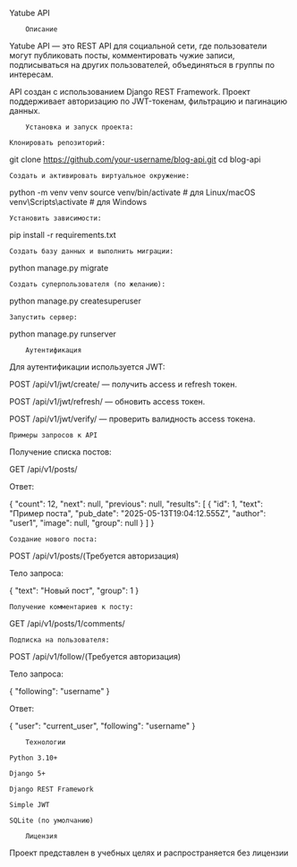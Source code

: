 Yatube API

        Описание

Yatube API — это REST API для социальной сети, где пользователи могут публиковать посты,
комментировать чужие записи, подписываться на других пользователей, объединяться в группы по интересам.

API создан с использованием Django REST Framework. Проект поддерживает авторизацию по JWT-токенам, фильтрацию и пагинацию данных.

        Установка и запуск проекта:

    Клонировать репозиторий:

git clone https://github.com/your-username/blog-api.git
cd blog-api

    Создать и активировать виртуальное окружение:

python -m venv venv
source venv/bin/activate      # для Linux/macOS
venv\Scripts\activate         # для Windows

    Установить зависимости:

pip install -r requirements.txt

    Создать базу данных и выполнить миграции:

python manage.py migrate

    Создать суперпользователя (по желанию):

python manage.py createsuperuser

    Запустить сервер:

python manage.py runserver

        Аутентификация

Для аутентификации используется JWT:

POST /api/v1/jwt/create/ — получить access и refresh токен.

POST /api/v1/jwt/refresh/ — обновить access токен.

POST /api/v1/jwt/verify/ — проверить валидность access токена.

    Примеры запросов к API

Получение списка постов:

GET /api/v1/posts/

Ответ:

{
    "count": 12,
    "next": null,
    "previous": null,
    "results": [
        {
        "id": 1,
        "text": "Пример поста",
        "pub_date": "2025-05-13T19:04:12.555Z",
        "author": "user1",
        "image": null,
        "group": null
        }
    ]
}

    Создание нового поста:

POST /api/v1/posts/(Требуется авторизация)

Тело запроса:

{
    "text": "Новый пост",
    "group": 1
}

    Получение комментариев к посту:

GET /api/v1/posts/1/comments/

    Подписка на пользователя:

POST /api/v1/follow/(Требуется авторизация)

Тело запроса:

{
    "following": "username"
}

Ответ:

{
    "user": "current_user",
    "following": "username"
}

        Технологии

    Python 3.10+

    Django 5+

    Django REST Framework

    Simple JWT

    SQLite (по умолчанию)

        Лицензия

Проект представлен в учебных целях и распространяется без лицензии